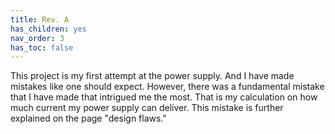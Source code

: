 ```yaml
---
title: Rev. A
has_children: yes
nav_order: 3
has_toc: false
---
```


This project is my first attempt at the power supply. And I have made mistakes like one should expect. However, there was a fundamental mistake that I have made that intrigued me the most. That is my calculation on how much current my power supply can deliver. This mistake is further explained on the page "design flaws." 

